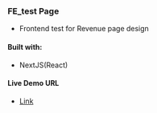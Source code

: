 ### FE_test Page

- Frontend test for Revenue page design

#### Built with:

- NextJS(React)

#### Live Demo URL

- [Link](https://ms-fe-test.vercel.app/revenue)
